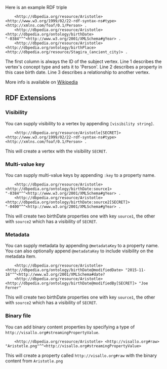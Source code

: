 Here is an example RDF triple

        <http://dbpedia.org/resource/Aristotle> <http://www.w3.org/1999/02/22-rdf-syntax-ns#type> <http://xmlns.com/foaf/0.1/Person> .
        <http://dbpedia.org/resource/Aristotle> <http://dbpedia.org/ontology/birthDate> "-0384"^^<http://www.w3.org/2001/XMLSchema#gYear> .
        <http://dbpedia.org/resource/Aristotle> <http://dbpedia.org/ontology/birthPlace> <http://dbpedia.org/resource/Stagira_(ancient_city)> .

The first column is always the ID of the subject vertex. Line 1 describes the vertex's concept type
and sets it to 'Person'. Line 2 describes a property in this case birth date. Line 3 describes a
relationship to another vertex.

More info is available on [Wikipedia](https://en.wikipedia.org/wiki/Resource_Description_Framework#Example_1:_RDF_Description_of_a_person_named_Eric_Miller.5B22.5D)

## RDF Extensions

### Visibility

You can supply visibility to a vertex by appending `[visibility string]`.

        <http://dbpedia.org/resource/Aristotle[SECRET]> <http://www.w3.org/1999/02/22-rdf-syntax-ns#type> <http://xmlns.com/foaf/0.1/Person> .

This will create a vertex with the visibility `SECRET`.

### Multi-value key

You can supply multi-value keys by appending `:key` to a property name.

        <http://dbpedia.org/resource/Aristotle> <http://dbpedia.org/ontology/birthDate:source1> "-0384"^^<http://www.w3.org/2001/XMLSchema#gYear> .
        <http://dbpedia.org/resource/Aristotle> <http://dbpedia.org/ontology/birthDate:source2[SECRET]> "-0400"^^<http://www.w3.org/2001/XMLSchema#gYear> .

This will create two birthDate properties one with key `source1`, the other with `source2` which has a visibility of `SECRET`.

### Metadata

You can supply metadata by appending `@metadataKey` to a property name. You can also optionally append `@metadataKey` to include visibility on the metadata item.

        <http://dbpedia.org/resource/Aristotle> <http://dbpedia.org/ontology/birthDate@modifiedDate> "2015-11-16"^^<http://www.w3.org/2001/XMLSchema#date?
        <http://dbpedia.org/resource/Aristotle> <http://dbpedia.org/ontology/birthDate@modifiedBy[SECRET]> "Joe Ferner"

This will create two birthDate properties one with key `source1`, the other with `source2` which has a visibility of `SECRET`.

### Binary file

You can add binary content properties by specifying a type of `http://visallo.org#streamingPropertyValue`.

        <http://dbpedia.org/resource/Aristotle> <http://visallo.org#raw> "Aristotle.png"^^<http://visallo.org#streamingPropertyValue>

This will create a property called `http://visallo.org#raw` with the binary content from `Aristotle.png`
